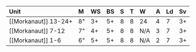 | Unit                 | M   | WS  | BS  | S   | T   | W   | A   | Ld  | Sv  |
|:-------------------- |:--- |:--- |:--- |:--- |:--- |:--- |:--- |:--- |:--- |
| [[Morkanaut]] 13-24+ | 8"  | 3+  | 5+  | 8   | 8   | 24  | 4   | 7   | 3+  |
| [[Morkanaut]] 7-12   | 7"  | 4+  | 5+  | 8   | 8   | N/A | 3   | 7   | 3+  |
| [[Morkanaut]] 1-6    | 6"  | 5+  | 5+  | 8   | 8   | N/A | 2   | 7   | 3+  |